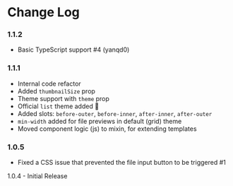# Change Log

### 1.1.2

- Basic TypeScript support #4 (yanqd0)

### 1.1.1

- Internal code refactor
- Added `thumbnailSize` prop
- Theme support with `theme` prop
- Official `list` theme added 🎉
- Added slots: `before-outer`, `before-inner`, `after-inner`, `after-outer`
- `min-width` added for file previews in default (grid) theme
- Moved component logic (js) to mixin, for extending templates

### 1.0.5

- Fixed a CSS issue that prevented the file input button to be triggered  #1

1.0.4 - Initial Release